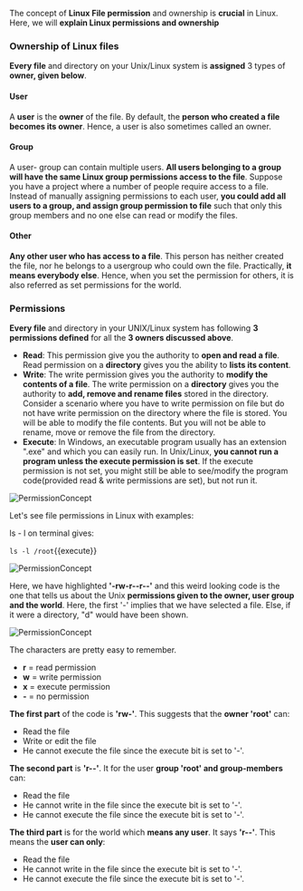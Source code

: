 The concept of **Linux File permission** and ownership is **crucial** in Linux. Here, we will **explain Linux permissions and ownership**

### Ownership of Linux files

**Every file** and directory on your Unix/Linux system is **assigned** 3 types of **owner, given below**.

#### User

A **user** is the **owner** of the file. By default, the **person who created a file becomes its owner**. Hence, a user is also sometimes called an owner.

#### Group

A user- group can contain multiple users. **All users belonging to a group will have the same Linux group permissions access to the file**. Suppose you have a project where a number of people require access to a file. Instead of manually assigning permissions to each user, **you could add all users to a group, and assign group permission to file** such that only this group members and no one else can read or modify the files.

#### Other

**Any other user who has access to a file**. This person has neither created the file, nor he belongs to a usergroup who could own the file. Practically, **it means everybody else**. Hence, when you set the permission for others, it is also referred as set permissions for the world.

### Permissions

**Every file** and directory in your UNIX/Linux system has following **3 permissions defined** for all the **3 owners discussed above**.

- **Read**: This permission give you the authority to **open and read a file**. Read permission on a **directory** gives you the ability to **lists its content**.
- **Write**: The write permission gives you the authority to **modify the contents of a file**. The write permission on a **directory** gives you the authority to **add, remove and rename files** stored in the directory. Consider a scenario where you have to write permission on file but do not have write permission on the directory where the file is stored. You will be able to modify the file contents. But you will not be able to rename, move or remove the file from the directory.
- **Execute**: In Windows, an executable program usually has an extension ".exe" and which you can easily run. In Unix/Linux, **you cannot run a program unless the execute permission is set**. If the execute permission is not set, you might still be able to see/modify the program code(provided read & write permissions are set), but not run it.

![PermissionConcept](./assets/PermissionsConcept.png)

Let's see file permissions in Linux with examples:

ls - l on terminal gives:

`ls -l /root`{{execute}}

![PermissionConcept](./assets/ls-l.png)

Here, we have highlighted **'-rw-r--r--'** and this weird looking code is the one that tells us about the Unix **permissions given to the owner, user group and the world**.
Here, the first '-' implies that we have selected a file. Else, if it were a directory, "d" would have been shown.

![PermissionConcept](./assets/ls-l-d.png)

The characters are pretty easy to remember.

- **r** = read permission
- **w** = write permission
- **x** = execute permission
- **-** = no permission

**The first part** of the code is **'rw-'**. This suggests that the **owner 'root'** can:

- Read the file
- Write or edit the file
- He cannot execute the file since the execute bit is set to '-'.

**The second part** is **'r--'**. It for the user **group 'root' and group-members** can:

- Read the file
- He cannot write in the file since the execute bit is set to '-'.
- He cannot execute the file since the execute bit is set to '-'.

**The third part** is for the world which **means any user**. It says **'r--'**. This means the **user can only**:

- Read the file
- He cannot write in the file since the execute bit is set to '-'.
- He cannot execute the file since the execute bit is set to '-'.
